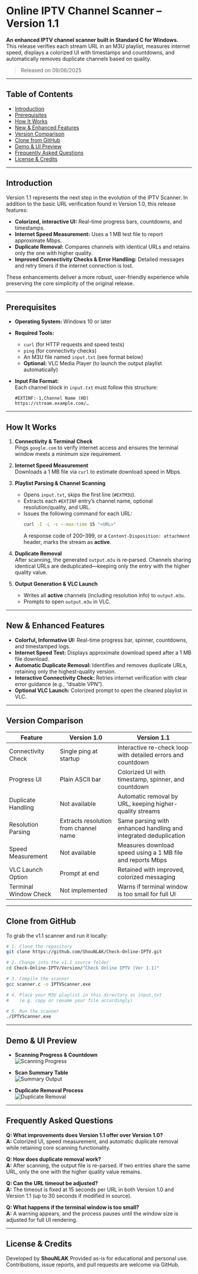 # Online IPTV Channel Scanner – Version 1.1

**An enhanced IPTV channel scanner built in Standard C for Windows.**  
This release verifies each stream URL in an M3U playlist, measures internet speed, displays a colorized UI with timestamps and countdowns, and automatically removes duplicate channels based on quality.

> Released on 09/06/2025

---

## Table of Contents

- [Introduction](#introduction)  
- [Prerequisites](#prerequisites)  
- [How It Works](#how-it-works)  
- [New & Enhanced Features](#new--enhanced-features)  
- [Version Comparison](#version-comparison)  
- [Clone from GitHub](#clone-from-github)  
- [Demo & UI Preview](#demo--ui-preview)  
- [Frequently Asked Questions](#frequently-asked-questions)  
- [License & Credits](#license--credits)  

---

## Introduction

Version 1.1 represents the next step in the evolution of the IPTV Scanner. In addition to the basic URL verification found in Version 1.0, this release features:

- **Colorized, interactive UI:** Real-time progress bars, countdowns, and timestamps.  
- **Internet Speed Measurement:** Uses a 1 MB test file to report approximate Mbps.  
- **Duplicate Removal:** Compares channels with identical URLs and retains only the one with higher quality.  
- **Improved Connectivity Checks & Error Handling:** Detailed messages and retry timers if the internet connection is lost.

These enhancements deliver a more robust, user-friendly experience while preserving the core simplicity of the original release.

---

## Prerequisites

- **Operating System:** Windows 10 or later  
- **Required Tools:**  
  - `curl` (for HTTP requests and speed tests)  
  - `ping` (for connectivity checks)  
  - An M3U file named `input.txt` (see format below)  
  - **Optional:** VLC Media Player (to launch the output playlist automatically)  

- **Input File Format:**  
  Each channel block in `input.txt` must follow this structure:
  ```m3u
  #EXTINF:-1,Channel Name (HD)
  https://stream.example.com/…
  ```

---

## How It Works

1. **Connectivity & Terminal Check**  
   Pings `google.com` to verify internet access and ensures the terminal window meets a minimum size requirement.

2. **Internet Speed Measurement**  
   Downloads a 1 MB file via `curl` to estimate download speed in Mbps.

3. **Playlist Parsing & Channel Scanning**  
   - Opens `input.txt`, skips the first line (`#EXTM3U`).  
   - Extracts each `#EXTINF` entry’s channel name, optional resolution/quality, and URL.  
   - Issues the following command for each URL:
     ```bat
     curl -I -L -s --max-time 15 "<URL>"
     ```
     A response code of 200–399, or a `Content-Disposition: attachment` header, marks the stream as **active**.

4. **Duplicate Removal**  
   After scanning, the generated `output.m3u` is re‐parsed. Channels sharing identical URLs are deduplicated—keeping only the entry with the higher quality value.

5. **Output Generation & VLC Launch**  
   - Writes all **active** channels (including resolution info) to `output.m3u`.  
   - Prompts to open `output.m3u` in VLC.

---

## New & Enhanced Features

- **Colorful, Informative UI:** Real-time progress bar, spinner, countdowns, and timestamped logs.  
- **Internet Speed Test:** Displays approximate download speed after a 1 MB file download.  
- **Automatic Duplicate Removal:** Identifies and removes duplicate URLs, retaining only the highest-quality version.  
- **Interactive Connectivity Check:** Retries internet verification with clear error guidance (e.g., “disable VPN”).  
- **Optional VLC Launch:** Colorized prompt to open the cleaned playlist in VLC.

---

## Version Comparison

| Feature                 | Version 1.0                                      | Version 1.1                                                                                              |
|-------------------------|--------------------------------------------------|----------------------------------------------------------------------------------------------------------|
| Connectivity Check      | Single ping at startup                           | Interactive re-check loop with detailed errors and countdown                                             |
| Progress UI             | Plain ASCII bar                                  | Colorized UI with timestamp, spinner, and countdown                                                      |
| Duplicate Handling      | Not available                                    | Automatic removal by URL, keeping higher-quality streams                                                 |
| Resolution Parsing      | Extracts resolution from channel name            | Same parsing with enhanced handling and integrated deduplication                                         |
| Speed Measurement       | Not available                                    | Measures download speed using a 1 MB file and reports Mbps                                              |
| VLC Launch Option       | Prompt at end                                    | Retained with improved, colorized messaging                                                               |
| Terminal Window Check   | Not implemented                                  | Warns if terminal window is too small for full UI                                                        |

---

## Clone from GitHub

To grab the v1.1 scanner and run it locally:

```bash
# 1. Clone the repository
git clone https://github.com/ShouNLAK/Check-Online-IPTV.git

# 2. Change into the v1.1 source folder
cd Check-Online-IPTV/Version/"Check Online IPTV (Ver 1.1)"

# 3. Compile the scanner
gcc scanner.c -o IPTVScanner.exe

# 4. Place your M3U playlist in this directory as input.txt
#    (e.g. copy or rename your file accordingly)

# 5. Run the scanner
./IPTVScanner.exe
```

---

## Demo & UI Preview

- **Scanning Progress & Countdown**  
  ![Scanning Progress](https://github.com/user-attachments/assets/544d36c1-e48b-4619-b871-4afc7a7ad85c)

- **Scan Summary Table**  
  ![Summary Output](https://github.com/user-attachments/assets/4d3e856d-4f11-40cf-946e-1b426e855b29)

- **Duplicate Removal Process**  
  ![Duplicate Removal](https://github.com/user-attachments/assets/9be94a7d-379d-4310-9fdd-07866636b897)

---

## Frequently Asked Questions

**Q: What improvements does Version 1.1 offer over Version 1.0?**  
**A:** Colorized UI, speed measurement, and automatic duplicate removal while retaining core scanning functionality.

**Q: How does duplicate removal work?**  
**A:** After scanning, the output file is re-parsed. If two entries share the same URL, only the one with the higher quality value remains.

**Q: Can the URL timeout be adjusted?**  
**A:** The timeout is fixed at 15 seconds per URL in both Version 1.0 and Version 1.1 (up to 30 seconds if modified in source).

**Q: What happens if the terminal window is too small?**  
**A:** A warning appears, and the process pauses until the window size is adjusted for full UI rendering.

---

## License & Credits

Developed by **ShouNLAK**
Provided as-is for educational and personal use.
Contributions, issue reports, and pull requests are welcome via GitHub.
